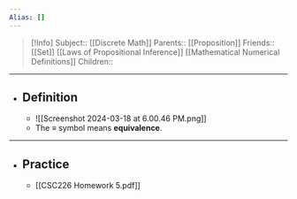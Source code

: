 ```yaml
---
Alias: []
---
```

> [!Info]
> Subject:: [[Discrete Math]]
> Parents:: [[Proposition]]
> Friends:: [[Set]] [[Laws of Propositional Inference]] [[Mathematical Numerical Definitions]]
> Children:: 
---
- ## Definition
	- ![[Screenshot 2024-03-18 at 6.00.46 PM.png]]
	- The $\equiv$ symbol means **equivalence**.
---
- ## Practice
	- [[CSC226 Homework 5.pdf]]